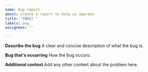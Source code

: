 ```yaml
---
name: Bug report
about: Create a report to help us improve
title: "[BUG] "
labels: bug
assignees: ''

---
```


**Describe the bug**
A clear and concise description of what the bug is.

**Bug that's occurring**
How the bug occurs:

**Additional context**
Add any other context about the problem here.
